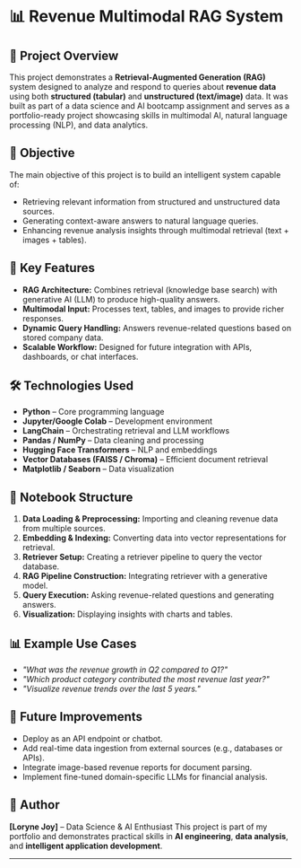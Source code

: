 # 📊 Revenue Multimodal RAG System

## 📁 Project Overview

This project demonstrates a **Retrieval-Augmented Generation (RAG)** system designed to analyze and respond to queries about **revenue data** using both **structured (tabular)** and **unstructured (text/image)** data. It was built as part of a data science and AI bootcamp assignment and serves as a portfolio-ready project showcasing skills in multimodal AI, natural language processing (NLP), and data analytics.

## 🎯 Objective

The main objective of this project is to build an intelligent system capable of:

* Retrieving relevant information from structured and unstructured data sources.
* Generating context-aware answers to natural language queries.
* Enhancing revenue analysis insights through multimodal retrieval (text + images + tables).

## 🧠 Key Features

* **RAG Architecture:** Combines retrieval (knowledge base search) with generative AI (LLM) to produce high-quality answers.
* **Multimodal Input:** Processes text, tables, and images to provide richer responses.
* **Dynamic Query Handling:** Answers revenue-related questions based on stored company data.
* **Scalable Workflow:** Designed for future integration with APIs, dashboards, or chat interfaces.

## 🛠️ Technologies Used

* **Python** – Core programming language
* **Jupyter/Google Colab** – Development environment
* **LangChain** – Orchestrating retrieval and LLM workflows
* **Pandas / NumPy** – Data cleaning and processing
* **Hugging Face Transformers** – NLP and embeddings
* **Vector Databases (FAISS / Chroma)** – Efficient document retrieval
* **Matplotlib / Seaborn** – Data visualization

## 📂 Notebook Structure

1. **Data Loading & Preprocessing:** Importing and cleaning revenue data from multiple sources.
2. **Embedding & Indexing:** Converting data into vector representations for retrieval.
3. **Retriever Setup:** Creating a retriever pipeline to query the vector database.
4. **RAG Pipeline Construction:** Integrating retriever with a generative model.
5. **Query Execution:** Asking revenue-related questions and generating answers.
6. **Visualization:** Displaying insights with charts and tables.

## 📊 Example Use Cases

* *"What was the revenue growth in Q2 compared to Q1?"*
* *"Which product category contributed the most revenue last year?"*
* *"Visualize revenue trends over the last 5 years."*

## 🧪 Future Improvements

* Deploy as an API endpoint or chatbot.
* Add real-time data ingestion from external sources (e.g., databases or APIs).
* Integrate image-based revenue reports for document parsing.
* Implement fine-tuned domain-specific LLMs for financial analysis.

## 👤 Author

**[Loryne Joy]** – Data Science & AI Enthusiast
This project is part of my portfolio and demonstrates practical skills in **AI engineering**, **data analysis**, and **intelligent application development**.

---

